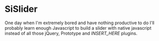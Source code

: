 SiSlider
========

One day when I'm extremely bored and have nothing productive to do I'll probably learn enough Javascript to build
a slider with native javascript instead of all those jQuery, Prototype and _INSERT_HERE_ plugins.